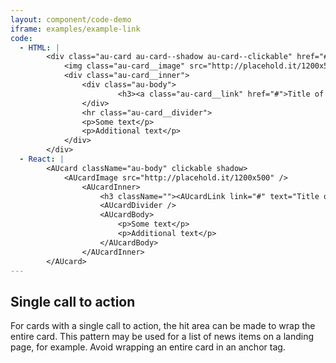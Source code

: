 ```yaml
---
layout: component/code-demo
iframe: examples/example-link
code:
  - HTML: |
        <div class="au-card au-card--shadow au-card--clickable" href="#">
            <img class="au-card__image" src="http://placehold.it/1200x500" />
            <div class="au-card__inner">
                <div class="au-body">
                        <h3><a class="au-card__link" href="#">Title of article</a></h3>
                </div>
                <hr class="au-card__divider">
                <p>Some text</p>
                <p>Additional text</p>
            </div>
        </div>
  - React: |
        <AUcard className="au-body" clickable shadow>
            <AUcardImage src="http://placehold.it/1200x500" />
                <AUcardInner>
                    <h3 className=""><AUcardLink link="#" text="Title of article" /></h3>
                    <AUcardDivider />
                    <AUcardBody>
                        <p>Some text</p>
                        <p>Additional text</p>
                    </AUcardBody>
                </AUcardInner>
        </AUcard>
---
```

## Single call to action

For cards with a single call to action, the hit area can be made to wrap the entire card. This pattern may be used for a list of news items on a landing page, for example. Avoid wrapping an entire card in an anchor tag.
